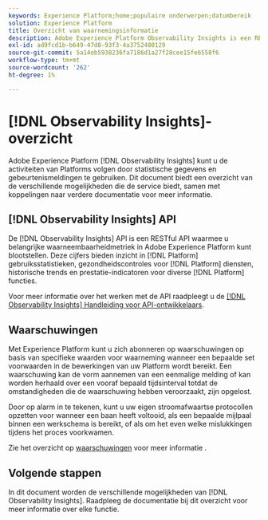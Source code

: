 ```yaml
---
keywords: Experience Platform;home;populaire onderwerpen;datumbereik
solution: Experience Platform
title: Overzicht van waarnemingsinformatie
description: Adobe Experience Platform Observability Insights is een RESTful API die u toestaat om zeer belangrijke metriek op Platform activiteiten bloot te stellen. Deze cijfers verstrekken inzichten in de gebruiksstatistieken van het Platform, gezondheid-controles voor de diensten van het Platform, historische tendensen, en prestatiesindicatoren voor diverse functies van het Platform.
exl-id: ad9fcd1b-b649-47d8-93f3-4a3752480129
source-git-commit: 5a14eb5938236fa7186d1a27f28cee15fe6558f6
workflow-type: tm+mt
source-wordcount: '262'
ht-degree: 1%

---
```


# [!DNL Observability Insights]-overzicht

Adobe Experience Platform [!DNL Observability Insights] kunt u de activiteiten van Platforms volgen door statistische gegevens en gebeurtenismeldingen te gebruiken. Dit document biedt een overzicht van de verschillende mogelijkheden die de service biedt, samen met koppelingen naar verdere documentatie voor meer informatie.

## [!DNL Observability Insights] API

De [!DNL Observability Insights] API is een RESTful API waarmee u belangrijke waarneembaarheidmetriek in Adobe Experience Platform kunt blootstellen. Deze cijfers bieden inzicht in [!DNL Platform] gebruiksstatistieken, gezondheidscontroles voor [!DNL Platform] diensten, historische trends en prestatie-indicatoren voor diverse [!DNL Platform] functies.

Voor meer informatie over het werken met de API raadpleegt u de [[!DNL Observability Insights] Handleiding voor API-ontwikkelaars](./api/overview.md).

## Waarschuwingen

Met Experience Platform kunt u zich abonneren op waarschuwingen op basis van specifieke waarden voor waarneming wanneer een bepaalde set voorwaarden in de bewerkingen van uw Platform wordt bereikt. Een waarschuwing kan de vorm aannemen van een eenmalige melding of kan worden herhaald over een vooraf bepaald tijdsinterval totdat de omstandigheden die de waarschuwing hebben veroorzaakt, zijn opgelost.

Door op alarm in te tekenen, kunt u uw eigen stroomafwaartse protocollen opzetten voor wanneer een baan heeft voltooid, als een bepaalde mijlpaal binnen een werkschema is bereikt, of als om het even welke mislukkingen tijdens het proces voorkwamen.

Zie het overzicht op [waarschuwingen](./alerts/overview.md) voor meer informatie .

## Volgende stappen

In dit document worden de verschillende mogelijkheden van [!DNL Observability Insights]. Raadpleeg de documentatie bij dit overzicht voor meer informatie over elke functie.
